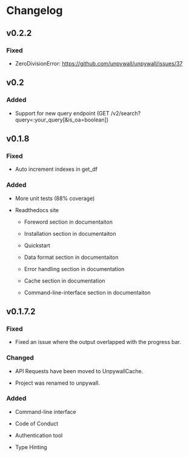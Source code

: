 # Changelog

## v0.2.2

### Fixed

- ZeroDivisionError: https://github.com/unpywall/unpywall/issues/37

## v0.2

### Added

- Support for new query endpoint (GET /v2/search?query=:your_query[&is_oa=boolean])

## v0.1.8

### Fixed

- Auto increment indexes in get_df

### Added

- More unit tests (88% coverage)

- Readthedocs site

  - Foreword section in documentaiton

  - Installation section in documentaiton

  - Quickstart

  - Data format section in documentaiton

  - Error handling section in documentation

  - Cache section in documentation

  - Command-line-interface section in documentaiton

## v0.1.7.2

### Fixed

- Fixed an issue where the output overlapped with the progress bar.

### Changed

- API Requests have been moved to UnpywallCache.

- Project was renamed to unpywall.

### Added

- Command-line interface

- Code of Conduct

- Authentication tool

- Type Hinting
